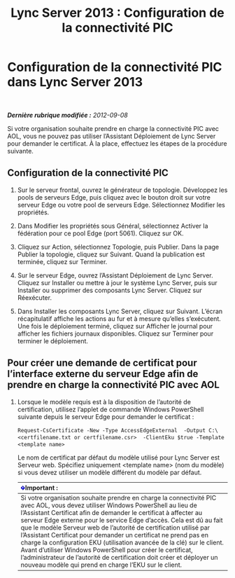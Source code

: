 ﻿---
title: 'Lync Server 2013 : Configuration de la connectivité PIC'
TOCTitle: Configuration de la connectivité PIC
ms:assetid: 816dea2a-96fa-4a36-b6c2-a9402675868b
ms:mtpsurl: https://technet.microsoft.com/fr-fr/library/JJ205041(v=OCS.15)
ms:contentKeyID: 49297897
ms.date: 05/20/2016
mtps_version: v=OCS.15
ms.translationtype: HT
---

# Configuration de la connectivité PIC dans Lync Server 2013

 

_**Dernière rubrique modifiée :** 2012-09-08_

Si votre organisation souhaite prendre en charge la connectivité PIC avec AOL, vous ne pouvez pas utiliser l’Assistant Déploiement de Lync Server pour demander le certificat. À la place, effectuez les étapes de la procédure suivante.

## Configuration de la connectivité PIC

1.  Sur le serveur frontal, ouvrez le générateur de topologie. Développez les pools de serveurs Edge, puis cliquez avec le bouton droit sur votre serveur Edge ou votre pool de serveurs Edge. Sélectionnez Modifier les propriétés.

2.  Dans Modifier les propriétés sous Général, sélectionnez Activer la fédération pour ce pool Edge (port 5061). Cliquez sur OK.

3.  Cliquez sur Action, sélectionnez Topologie, puis Publier. Dans la page Publier la topologie, cliquez sur Suivant. Quand la publication est terminée, cliquez sur Terminer.

4.  Sur le serveur Edge, ouvrez l’Assistant Déploiement de Lync Server. Cliquez sur Installer ou mettre à jour le système Lync Server, puis sur Installer ou supprimer des composants Lync Server. Cliquez sur Réexécuter.

5.  Dans Installer les composants Lync Server, cliquez sur Suivant. L’écran récapitulatif affiche les actions au fur et à mesure qu’elles s’exécutent. Une fois le déploiement terminé, cliquez sur Afficher le journal pour afficher les fichiers journaux disponibles. Cliquez sur Terminer pour terminer le déploiement.

## Pour créer une demande de certificat pour l’interface externe du serveur Edge afin de prendre en charge la connectivité PIC avec AOL

1.  Lorsque le modèle requis est à la disposition de l’autorité de certification, utilisez l’applet de commande Windows PowerShell suivante depuis le serveur Edge pour demander le certificat :
    
        Request-CsCertificate -New -Type AccessEdgeExternal  -Output C:\ <certfilename.txt or certfilename.csr>  -ClientEku $true -Template <template name>
    
    Le nom de certificat par défaut du modèle utilisé pour Lync Server est Serveur web. Spécifiez uniquement \<template name\> (nom du modèle) si vous devez utiliser un modèle différent du modèle par défaut.
    
    <table>
    <thead>
    <tr class="header">
    <th><img src="images/Gg425917.important(OCS.15).gif" title="important" alt="important" />Important :</th>
    </tr>
    </thead>
    <tbody>
    <tr class="odd">
    <td>Si votre organisation souhaite prendre en charge la connectivité PIC avec AOL, vous devez utiliser Windows PowerShell au lieu de l’Assistant Certificat afin de demander le certificat à affecter au serveur Edge externe pour le service Edge d’accès. Cela est dû au fait que le modèle Serveur web de l’autorité de certification utilisé par l’Assistant Certificat pour demander un certificat ne prend pas en charge la configuration EKU (utilisation avancée de la clé) sur le client. Avant d’utiliser Windows PowerShell pour créer le certificat, l’administrateur de l’autorité de certification doit créer et déployer un nouveau modèle qui prend en charge l’EKU sur le client.</td>
    </tr>
    </tbody>
    </table>

